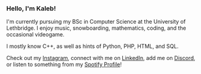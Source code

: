 ### Hello, I'm Kaleb!

<!--
**KalebC4/KalebC4** is a ✨ _special_ ✨ repository because its `README.md` (this file) appears on your GitHub profile.

Here are some ideas to get you started:

- 🔭 I’m currently working on ...
- 🌱 I’m currently learning ...
- 👯 I’m looking to collaborate on ...
- 🤔 I’m looking for help with ...
- 💬 Ask me about ...
- 📫 How to reach me: ...
- 😄 Pronouns: ...
- ⚡ Fun fact: ...
-->

I'm currently pursuing my BSc in Computer Science at the University of Lethbridge. I enjoy music, snowboarding, mathematics, coding, and the occasional videogame. 

I mostly know C++, as well as hints of Python, PHP, HTML, and SQL. 

Check out my [Instagram](https://www.instagram.com/kaleb.calverley/), connect with me on [LinkedIn](https://www.linkedin.com/in/kalebcalverley/), add me on [Discord](https://discordapp.com/users/354313486848753674), or listen to something from my [Spotify Profile](https://open.spotify.com/user/21ekjkfqqse4t5seonzoix7mq?si=73d9b2de76e940a1)!
